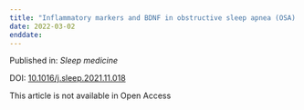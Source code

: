 ```yaml
---
title: "Inflammatory markers and BDNF in obstructive sleep apnea (OSA) in Parkinson's disease (PD)."
date: 2022-03-02
enddate:
---
```


Published in: *Sleep medicine*

DOI: [10.1016/j.sleep.2021.11.018](https://doi.org/10.1016/j.sleep.2021.11.018)

This article is not available in Open Access



